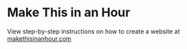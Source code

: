 # Make This in an Hour
View step-by-step instructions on how to create a website at [makethisinanhour.com](http://makethisinanhour.com)
